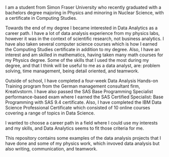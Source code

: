 I am a student from Simon Fraser University who recently graduated with a bachelors degree majoring in Physics and minoring in Nuclear Science, with a certificate in Computing Studies.

Towards the end of my degree I became interested in Data Analytics as a career path. I have a lot of data analysis experience from my physics labs, however it was in the context of scientific research, not business analytics. I have also taken several computer science courses which is how I earned the Computing Studies certificate in addition to my degree. Also, I have an interest and am skilled in mathematics, having taken many math courses for my Physics degree. Some of the skills that I used the most during my degree, and that I think will be useful to me as a data analyst, are: problem solving, time management, being detail oriented, and teamwork.

Outside of school, I have completed a four-week Data Analysis Hands-on Training program from the German management consultant firm, Kreativstorm. I have also passed the SAS Base Programming Specialist performance-based exam where I earned the SAS Certified Specialist: Base Programming with SAS 9.4 certificate. Also, I have completed the IBM Data Science Professional Certificate which consisted of 10 online courses covering a range of topics in Data Science.

I wanted to choose a career path in a field where I could use my interests and my skills, and Data Analytics seems to fit those criteria for me.

This repository contains some examples of the data analysis projects that I have done and some of my physics work, which invoved data analysis but also writing, communication, and teamwork.

